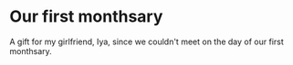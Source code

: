 # Our first monthsary
A gift for my girlfriend, Iya, since we couldn't meet on the day of our first monthsary.
